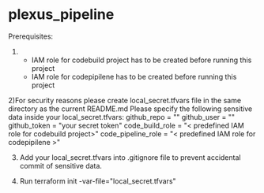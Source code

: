 # plexus_pipeline

Prerequisites:

 1) - IAM role for codebuild project has to be created before running this project
    - IAM role for codepipilene has to be created before running this project
 
 2)For security reasons please create local_secret.tfvars file in the same directory as the current README.md
 Please specify the following sensitive data inside your local_secret.tfvars:
         github_repo = "<repo that  will be automatically triggering your cicd process>"
         github_user = "<your github user>"
         github_token = "your secret token"
         code_build_role = "< predefined  IAM role for codebuild project>"
         code_pipeline_role = "< predefined IAM role for codepipilene >"

 3) Add your local_secret.tfvars into .gitignore file to prevent accidental commit of sensitive data.
 
 4) Run terraform init -var-file="local_secret.tfvars"
 
